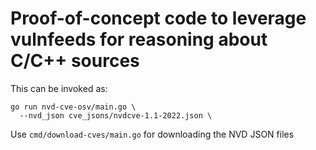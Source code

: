 # Proof-of-concept code to leverage vulnfeeds for reasoning about C/C++ sources

This can be invoked as:

```shell
go run nvd-cve-osv/main.go \
  --nvd_json cve_jsons/nvdcve-1.1-2022.json \
```

Use `cmd/download-cves/main.go` for downloading the NVD JSON files
